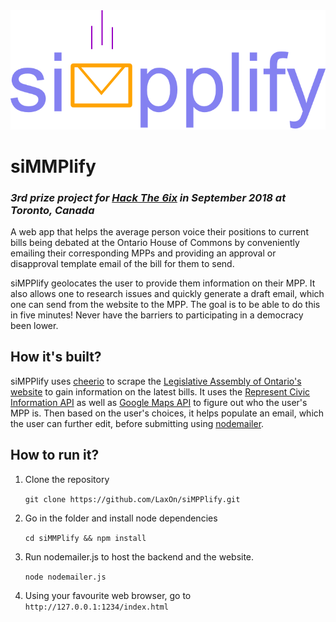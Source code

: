 <div style="text-align:center"><img src="/img/logo.png" /></div>

# siMMPlify
### _3rd prize project for [Hack The 6ix](https://hackthe6ix2018.devpost.com/) in September 2018 at Toronto, Canada_
A web app that helps the average person voice their positions to current bills being debated at the Ontario House of Commons by conveniently emailing their corresponding MPPs and providing an approval or disapproval template email of the bill for them to send.

siMPPlify geolocates the user to provide them information on their MPP. It also allows one to research issues and quickly generate a draft email, which one can send from the website to the MPP. The goal is to be able to do this in five minutes! Never have the barriers to participating in a democracy been lower.

## How it's built?

siMPPlify uses [cheerio](https://github.com/cheeriojs/cheerio) to scrape the [Legislative Assembly of Ontario's website](https://www.ola.org/en/legislative-business/bills/current) to gain information on the latest bills. It uses the [Represent Civic Information API](https://represent.opennorth.ca/api/) as well as [Google Maps API](https://developers.google.com/maps/documentation/) to figure out who the user's MPP is. Then based on the user's choices, it helps populate an email, which the user can further edit, before submitting using [nodemailer](https://nodemailer.com/).

## How to run it?

1. Clone the repository

    `git clone https://github.com/LaxOn/siMPPlify.git`

2. Go in the folder and install node dependencies

    `cd siMMPlify && npm install`

3. Run nodemailer.js to host the backend and the website.

    `node nodemailer.js`

4. Using your favourite web browser, go to `http://127.0.0.1:1234/index.html`

